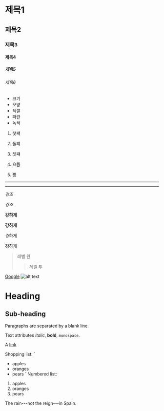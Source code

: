 # 제목1
## 제목2
### 제목3
#### 제목4
##### 제목5
###### 제목6

* 크기
* 모양
* 색깔
* 파란
* 녹색


1. 첫쨰
2. 둘쨰
3. 셋쨰

1. 으뜸
2. 짱


* * * 

***

*강조*

_강조_

**강하게**

__강하게__

*강*하게

**강**하게

> 레벨 원
>
>> 레벨 투
>>

[Google](http://google.com/)
![alt text](/path/to/img.jpg "Title")


Heading 
=======

Sub-heading
-----------

Paragraphs are separated
by a blank line.

Text attributes *italic*,
**bold**, `monospace`.

A [link](http://example.com).

Shopping list:
`
  * apples
  * oranges
  * pears
`
Numbered list:

  1. apples
  2. oranges
  3. pears

The rain---not the reign---in
Spain.

